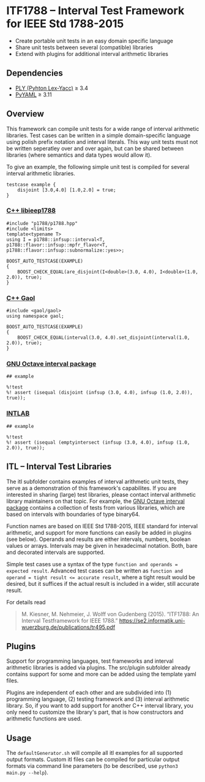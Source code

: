 # ITF1788 – Interval Test Framework for IEEE Std 1788-2015

* Create portable unit tests in an easy domain specific language
* Share unit tests between several (compatible) libraries
* Extend with plugins for additional interval arithmetic libraries


## Dependencies

* [PLY (Pyhton Lex-Yacc)](http://www.dabeaz.com/ply/ply.html) ≥ 3.4
* [PyYAML](http://pyyaml.org/) ≥ 3.11


## Overview

This framework can compile unit tests for a wide range of interval arithmetic libraries. Test cases can be written in a simple domain-specific language using polish prefix notation and interval literals. This way unit tests must not be written seperatley over and over again, but can be shared between libraries (where semantics and data types would allow it).

To give an example, the following simple unit test is compiled for several interval arithmetic libraries.
```
testcase example {
	disjoint [3.0,4.0] [1.0,2.0] = true;
}
```

### [C++ libieep1788](https://github.com/nehmeier/libieeep1788)
```
#include "p1788/p1788.hpp"
#include <limits>
template<typename T>
using I = p1788::infsup::interval<T, p1788::flavor::infsup::mpfr_flavor<T, p1788::flavor::infsup::subnormalize::yes>>;

BOOST_AUTO_TESTCASE(EXAMPLE)
{
	BOOST_CHECK_EQUAL(are_disjoint(I<double>(3.0, 4.0), I<double>(1.0, 2.0)), true);
}
```

### [C++ Gaol](https://sourceforge.net/projects/gaol/)
```
#include <gaol/gaol>
using namespace gaol;

BOOST_AUTO_TESTCASE(EXAMPLE)
{
	BOOST_CHECK_EQUAL(interval(3.0, 4.0).set_disjoint(interval(1.0, 2.0)), true);
}
```

### [GNU Octave interval package](http://octave.sourceforge.net/interval/)
```
## example

%!test
%! assert (isequal (disjoint (infsup (3.0, 4.0), infsup (1.0, 2.0)), true));
```

### [INTLAB](http://www.ti3.tu-harburg.de/rump/intlab/)
```
## example

%!test
%! assert (isequal (emptyintersect (infsup (3.0, 4.0), infsup (1.0, 2.0)), true));
```


## ITL – Interval Test Libraries

The itl subfolder contains examples of interval arithmetic unit tests, they serve as a demonstration of this framework's capabilites. If you are interested in sharing (large) test libraries, please contact interval arithmetic library maintainers on that topic. For example, the [GNU Octave interval package](http://octave.sourceforge.net/interval/) contains a collection of tests from various libraries, which are based on intervals with boundaries of type binary64.

Function names are based on IEEE Std 1788-2015, IEEE standard for interval arithmetic, and support for more functions can easily be added in plugins (see below). Operands and results are either intervals, numbers, boolean values or arrays. Intervals may be given in hexadecimal notation. Both, bare and decorated intervals are supported.

Simple test cases use a syntax of the type `function and operands = expected result`. Advanced test cases can be written as `function and operand = tight result <= accurate result`, where a tight result would be desired, but it suffices if the actual result is included in a wider, still accurate result.

For details read
> M. Kiesner, M. Nehmeier, J. Wolff von Gudenberg (2015). “ITF1788: An Interval Testframework for IEEE 1788.” https://se2.informatik.uni-wuerzburg.de/publications/tr495.pdf


## Plugins

Support for programming languages, test frameworks and interval arithmetic libraries is added via plugins. The src/plugin subfolder already contains support for some and more can be added using the template yaml files.

Plugins are independent of each other and are subdivided into (1) programming language, (2) testing framework and (3) interval arithmetic library. So, if you want to add support for another C++ interval library, you only need to customize the library's part, that is how constructors and arithmetic functions are used.


## Usage

The `defaultGenerator.sh` will compile all itl examples for all supported output formats. Custom itl files can be compiled for particular output formats via command line parameters (to be described, use `python3 main.py --help`).
